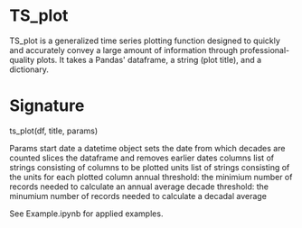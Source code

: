 # TS_plot

TS_plot is a generalized time series plotting function designed to quickly and accurately convey a large amount of information through professional-quality plots. It takes a Pandas' dataframe, a string (plot title), and a dictionary.


# Signature

ts_plot(df, title, params)

Params
    start date
        a datetime object
        sets the date from which decades are counted
        slices the dataframe and removes earlier dates
    columns
        list of strings
        consisting of columns to be plotted
    units
        list of strings
        consisting of the units for each plotted column
    annual threshold:
        the minimium number of records needed to calculate an annual average
    decade threshold:
        the minumium number of records needed to calculate a decadal average



See Example.ipynb for applied examples.
